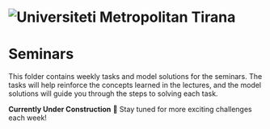 # ![Universiteti Metropolitan Tirana](https://umt.edu.al/wp-content/uploads/2024/11/Universiteti-Metropolitan-Tirana.webp)  

# Seminars

This folder contains weekly tasks and model solutions for the seminars. The tasks will help reinforce the concepts learned in the lectures, and the model solutions will guide you through the steps to solving each task.

**Currently Under Construction**  🚧
Stay tuned for more exciting challenges each week!

